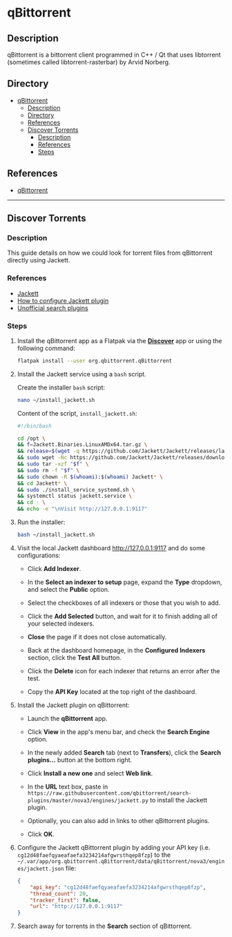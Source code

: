 # qBittorrent

## Description

qBittorrent is a bittorrent client programmed in C++ / Qt that uses libtorrent (sometimes called libtorrent-rasterbar) by Arvid Norberg.

## Directory

- [qBittorrent](#qbittorrent)
  - [Description](#description)
  - [Directory](#directory)
  - [References](#references)
  - [Discover Torrents](#discover-torrents)
    - [Description](#description-1)
    - [References](#references-1)
    - [Steps](#steps)

## References

- [qBittorrent](https://github.com/qbittorrent/qBittorrent)

---

## Discover Torrents

### Description

This guide details on how we could look for torrent files from qBittorrent directly using Jackett.

### References

- [Jackett](https://github.com/Jackett/Jackett)
- [How to configure Jackett plugin](https://github.com/qbittorrent/search-plugins/wiki/How-to-configure-Jackett-plugin)
- [Unofficial search plugins](https://github.com/qbittorrent/search-plugins/wiki/Unofficial-search-plugins)

### Steps

1. Install the qBittorrent app as a Flatpak via the [**Discover**](../topics/plasma-discover.md#software-installation-and-update) app or using the following command:

    ```sh
    flatpak install --user org.qbittorrent.qBittorrent
    ```

2. Install the Jackett service using a `bash` script.

    Create the installer `bash` script:

    ```sh
    nano ~/install_jackett.sh
    ```

    Content of the script, `install_jackett.sh`:

    ```bash
    #!/bin/bash

    cd /opt \
    && f=Jackett.Binaries.LinuxAMDx64.tar.gz \
    && release=$(wget -q https://github.com/Jackett/Jackett/releases/latest -O - | grep "title>Release" | cut -d " " -f 4) \
    && sudo wget -Nc https://github.com/Jackett/Jackett/releases/download/$release/"$f" \
    && sudo tar -xzf "$f" \
    && sudo rm -f "$f" \
    && sudo chown -R $(whoami):$(whoami) Jackett* \
    && cd Jackett* \
    && sudo ./install_service_systemd.sh \
    && systemctl status jackett.service \
    && cd - \
    && echo -e "\nVisit http://127.0.0.1:9117"
    ```

3. Run the installer:

    ```sh
    bash ~/install_jackett.sh
    ```

4. Visit the local Jackett dashboard http://127.0.0.1:9117 and do some configurations:

   - Click **Add Indexer**.

   - In the **Select an indexer to setup** page, expand the **Type** dropdown, and select the **Public** option.

   - Select the checkboxes of all indexers or those that you wish to add.

   - Click the **Add Selected** button, and wait for it to finish adding all of your selected indexers.

   - **Close** the page if it does not close automatically.

   - Back at the dashboard homepage, in the **Configured Indexers** section, click the **Test All** button.

   - Click the **Delete** icon for each indexer that returns an error after the test.

   - Copy the **API Key** located at the top right of the dashboard.

5. Install the Jackett plugin on qBittorrent:

   - Launch the **qBittorrent** app.

   - Click **View** in the app's menu bar, and check the **Search Engine** option.

   - In the newly added **Search** tab (next to **Transfers**), click the **Search plugins...** button at the bottom right.

   - Click **Install a new one** and select **Web link**.

   - In the **URL** text box, paste in `https://raw.githubusercontent.com/qbittorrent/search-plugins/master/nova3/engines/jackett.py` to install the Jackett plugin.

   - Optionally, you can also add in links to other qBittorrent plugins.

   - Click **OK**.

6. Configure the Jackett qBittorrent plugin by adding your API key (i.e. `cg12d48faefqyaeafaefa3234214afgwrsthqep8fzp`) to the `~/.var/app/org.qbittorrent.qBittorrent/data/qBittorrent/nova3/engines/jackett.json` file:

    ```json
    {
        "api_key": "cg12d48faefqyaeafaefa3234214afgwrsthqep8fzp",
        "thread_count": 20,
        "tracker_first": false,
        "url": "http://127.0.0.1:9117"
    }
    ```

7. Search away for torrents in the **Search** section of qBittorrent.
